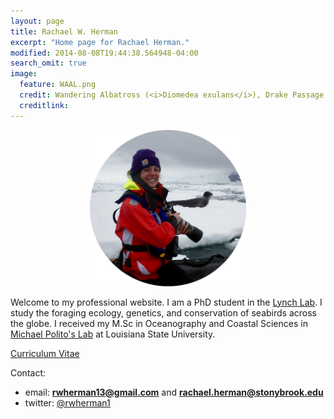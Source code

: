 ```yaml
---
layout: page
title: Rachael W. Herman
excerpt: "Home page for Rachael Herman."
modified: 2014-08-08T19:44:38.564948-04:00
search_omit: true
image:
  feature: WAAL.png
  credit: Wandering Albatross (<i>Diomedea exulans</i>), Drake Passage
  creditlink: 
---
```


<center><img src="/images/Rachael_camera.png" alt="Rachael" width="250" height="250"></center>

Welcome to my professional website. I am a PhD student in the <a href="http://lynchlab.com/">Lynch Lab</a>. I study the foraging ecology, genetics, and conservation of seabirds across the globe. I received 
my M.Sc in Oceanography and Coastal Sciences in <a href="http://www.oceanography.lsu.edu/politolab/">Michael Polito's Lab</a> at Louisiana State University. 

<div markdown="0"><a href="http://rachaelherman.github.io/research/Herman_CV_2_23_2017.pdf" class="btn">Curriculum Vitae</a></div>

Contact:

* email: <a href="mailto:rwherman13@gmail.com" target="_blank"><b>rwherman13@gmail.com</b></a> and <a href="mailto:rachael.herman@stonybrook.edu" target="_blank"><b>rachael.herman@stonybrook.edu</b></a>
* twitter: <a href="https://twitter.com/rwherman1" target="_blank">@rwherman1</a>

